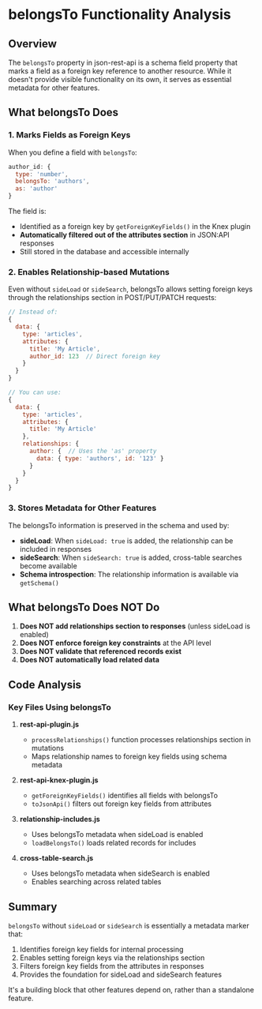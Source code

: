 # belongsTo Functionality Analysis

## Overview
The `belongsTo` property in json-rest-api is a schema field property that marks a field as a foreign key reference to another resource. While it doesn't provide visible functionality on its own, it serves as essential metadata for other features.

## What belongsTo Does

### 1. Marks Fields as Foreign Keys
When you define a field with `belongsTo`:
```javascript
author_id: {
  type: 'number',
  belongsTo: 'authors',
  as: 'author'
}
```

The field is:
- Identified as a foreign key by `getForeignKeyFields()` in the Knex plugin
- **Automatically filtered out of the attributes section** in JSON:API responses
- Still stored in the database and accessible internally

### 2. Enables Relationship-based Mutations
Even without `sideLoad` or `sideSearch`, belongsTo allows setting foreign keys through the relationships section in POST/PUT/PATCH requests:

```javascript
// Instead of:
{
  data: {
    type: 'articles',
    attributes: {
      title: 'My Article',
      author_id: 123  // Direct foreign key
    }
  }
}

// You can use:
{
  data: {
    type: 'articles',
    attributes: {
      title: 'My Article'
    },
    relationships: {
      author: {  // Uses the 'as' property
        data: { type: 'authors', id: '123' }
      }
    }
  }
}
```

### 3. Stores Metadata for Other Features
The belongsTo information is preserved in the schema and used by:
- **sideLoad**: When `sideLoad: true` is added, the relationship can be included in responses
- **sideSearch**: When `sideSearch: true` is added, cross-table searches become available
- **Schema introspection**: The relationship information is available via `getSchema()`

## What belongsTo Does NOT Do

1. **Does NOT add relationships section to responses** (unless sideLoad is enabled)
2. **Does NOT enforce foreign key constraints** at the API level
3. **Does NOT validate that referenced records exist**
4. **Does NOT automatically load related data**

## Code Analysis

### Key Files Using belongsTo

1. **rest-api-plugin.js**
   - `processRelationships()` function processes relationships section in mutations
   - Maps relationship names to foreign key fields using schema metadata

2. **rest-api-knex-plugin.js**
   - `getForeignKeyFields()` identifies all fields with belongsTo
   - `toJsonApi()` filters out foreign key fields from attributes

3. **relationship-includes.js**
   - Uses belongsTo metadata when sideLoad is enabled
   - `loadBelongsTo()` loads related records for includes

4. **cross-table-search.js**
   - Uses belongsTo metadata when sideSearch is enabled
   - Enables searching across related tables

## Summary

`belongsTo` without `sideLoad` or `sideSearch` is essentially a metadata marker that:
1. Identifies foreign key fields for internal processing
2. Enables setting foreign keys via the relationships section
3. Filters foreign key fields from the attributes in responses
4. Provides the foundation for sideLoad and sideSearch features

It's a building block that other features depend on, rather than a standalone feature.